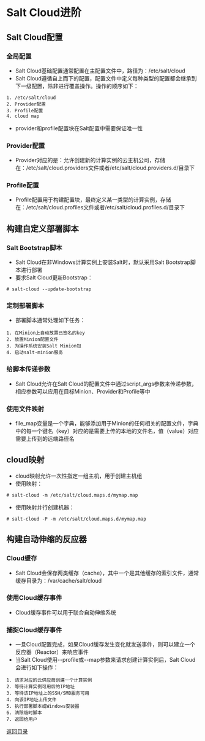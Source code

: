 # Salt Cloud进阶

## Salt Cloud配置
### 全局配置
* Salt Cloud基础配置通常配置在主配置文件中，路径为：/etc/salt/cloud
* Salt Cloud遵循自上而下的配置，配置文件中定义每种类型的配置都会继承到下一级配置，除非进行覆盖操作。操作的顺序如下：
```
1. /etc/salt/cloud
2. Provider配置
3. Profile配置
4. cloud map
```
* provider和profile配置块在Salt配置中需要保证唯一性

### Provider配置
* Provider对应的是：允许创建新的计算实例的云主机公司，存储在：/etc/salt/cloud.providers文件或者/etc/salt/cloud.providers.d/目录下

### Profile配置
* Profile配置用于构建配置块，最终定义某一类型的计算实例，存储在：/etc/salt/cloud.profiles文件或者/etc/salt/cloud.profiles.d/目录下

## 构建自定义部署脚本
### Salt Bootstrap脚本
* Salt Cloud在非Windows计算实例上安装Salt时，默认采用Salt Bootstrap脚本进行部署
* 要求Salt Cloud更新Bootstrap：
```
# salt-cloud --update-bootstrap
```

### 定制部署脚本
* 部署脚本通常处理如下任务：
```
1. 在Minion上自动放置已签名的key
2. 放置Minion配置文件
3. 为操作系统安装Salt Minion包
4. 启动salt-minion服务
```

### 给脚本传递参数
* Salt Cloud允许在Salt Cloud的配置文件中通过script_args参数来传递参数，相应参数可以应用在目标Minion、Provider和Profile等中

### 使用文件映射
* file_map变量是一个字典，能够添加用于Minion的任何相关的配置文件，字典中的每一个键名（key）对应的是需要上传的本地的文件名，值（value）对应需要上传到的远端路径名

## cloud映射
* cloud映射允许一次性指定一组主机，用于创建主机组
* 使用映射：
```
# salt-cloud -m /etc/salt/cloud.maps.d/mymap.map
```
* 使用映射并行创建机器：
```
# salt-cloud -P -m /etc/salt/cloud.maps.d/mymap.map
```

## 构建自动伸缩的反应器
### Cloud缓存
* Salt Cloud会保存两类缓存（cache），其中一个是其他缓存的索引文件，通常缓存目录为：/var/cache/salt/cloud

### 使用Cloud缓存事件
* Cloud缓存事件可以用于联合自动伸缩系统

### 捕捉Cloud缓存事件
* 一旦Cloud配置完成，如果Cloud缓存发生变化就发送事件，则可以建立一个反应器（Reactor）来响应事件
* 当Salt Cloud使用--profile或--map参数来请求创建计算实例后，Salt Cloud会进行如下操作：
```
1. 请求对应的云供应商创建一个计算实例
2. 等待计算实例可用后的IP地址
3. 等待该IP地址上的SSH/SMB服务可用
4. 向该IP地址上传文件
5. 执行部署脚本或Windows安装器
6. 清除临时脚本
7. 返回给用户
```

[返回目录](../CONTENTS.md)